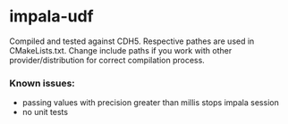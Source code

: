# impala-udf
Compiled and tested against CDH5. Respective pathes are used in CMakeLists.txt. Change include paths if you work with other provider/distribution for correct compilation process.

### Known issues:
- passing values with precision greater than millis stops impala session
- no unit tests
